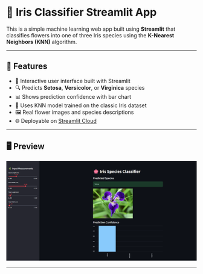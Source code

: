 # 🌸 Iris Classifier Streamlit App

This is a simple machine learning web app built using **Streamlit** that classifies flowers into one of three Iris species using the **K-Nearest Neighbors (KNN)** algorithm.

---

## 🚀 Features

- 🌼 Interactive user interface built with Streamlit
- 🔍 Predicts **Setosa**, **Versicolor**, or **Virginica** species
- 📊 Shows prediction confidence with bar chart
- 🧠 Uses KNN model trained on the classic Iris dataset
- 🖼 Real flower images and species descriptions
- 🌐 Deployable on [Streamlit Cloud](https://streamlit.io/cloud)

---

## 🖥 Preview

![App Screenshot](images/preview.png) 

---
